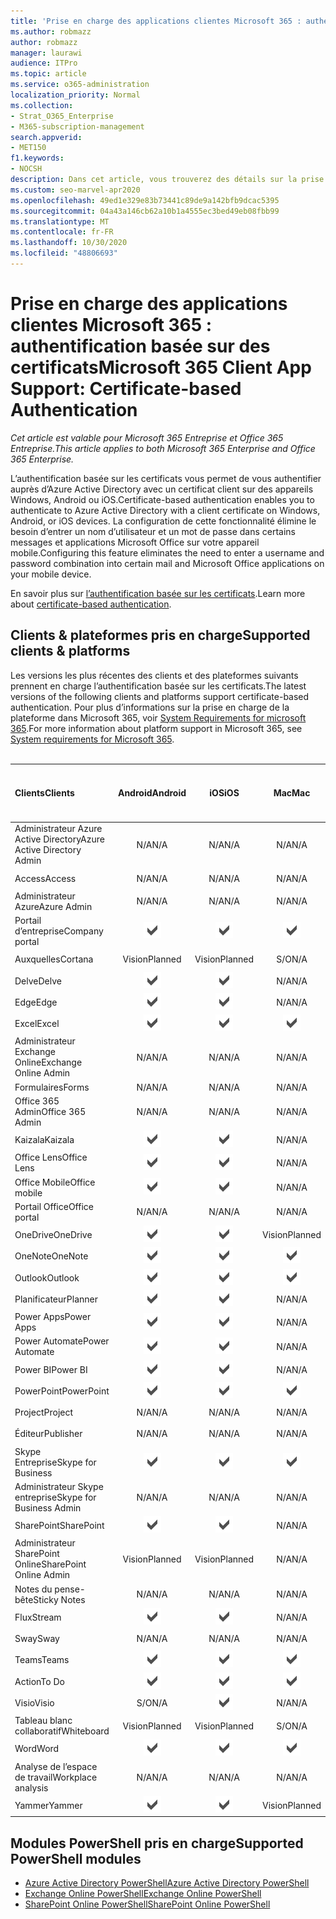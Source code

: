 ```yaml
---
title: 'Prise en charge des applications clientes Microsoft 365 : authentification basée sur des certificats'
ms.author: robmazz
author: robmazz
manager: laurawi
audience: ITPro
ms.topic: article
ms.service: o365-administration
localization_priority: Normal
ms.collection:
- Strat_O365_Enterprise
- M365-subscription-management
search.appverid:
- MET150
f1.keywords:
- NOCSH
description: Dans cet article, vous trouverez des détails sur la prise en charge de l’application cliente Microsoft 365 pour l’authentification basée sur les certificats..
ms.custom: seo-marvel-apr2020
ms.openlocfilehash: 49ed1e329e83b73441c89de9a142bfb9dcac5395
ms.sourcegitcommit: 04a43a146cb62a10b1a4555ec3bed49eb08fbb99
ms.translationtype: MT
ms.contentlocale: fr-FR
ms.lasthandoff: 10/30/2020
ms.locfileid: "48806693"
---
```

# <a name="microsoft-365-client-app-support-certificate-based-authentication"></a><span data-ttu-id="d2be1-103">Prise en charge des applications clientes Microsoft 365 : authentification basée sur des certificats</span><span class="sxs-lookup"><span data-stu-id="d2be1-103">Microsoft 365 Client App Support: Certificate-based Authentication</span></span>

<span data-ttu-id="d2be1-104">*Cet article est valable pour Microsoft 365 Entreprise et Office 365 Entreprise.*</span><span class="sxs-lookup"><span data-stu-id="d2be1-104">*This article applies to both Microsoft 365 Enterprise and Office 365 Enterprise.*</span></span>

<span data-ttu-id="d2be1-105">L’authentification basée sur les certificats vous permet de vous authentifier auprès d’Azure Active Directory avec un certificat client sur des appareils Windows, Android ou iOS.</span><span class="sxs-lookup"><span data-stu-id="d2be1-105">Certificate-based authentication enables you to authenticate to Azure Active Directory with a client certificate on Windows, Android, or iOS devices.</span></span> <span data-ttu-id="d2be1-106">La configuration de cette fonctionnalité élimine le besoin d’entrer un nom d’utilisateur et un mot de passe dans certains messages et applications Microsoft Office sur votre appareil mobile.</span><span class="sxs-lookup"><span data-stu-id="d2be1-106">Configuring this feature eliminates the need to enter a username and password combination into certain mail and Microsoft Office applications on your mobile device.</span></span>

<span data-ttu-id="d2be1-107">En savoir plus sur [l’authentification basée sur les certificats](https://docs.microsoft.com/azure/active-directory/authentication/active-directory-certificate-based-authentication-get-started).</span><span class="sxs-lookup"><span data-stu-id="d2be1-107">Learn more about [certificate-based authentication](https://docs.microsoft.com/azure/active-directory/authentication/active-directory-certificate-based-authentication-get-started).</span></span>

## <a name="supported-clients--platforms"></a><span data-ttu-id="d2be1-108">Clients & plateformes pris en charge</span><span class="sxs-lookup"><span data-stu-id="d2be1-108">Supported clients & platforms</span></span>

<span data-ttu-id="d2be1-109">Les versions les plus récentes des clients et des plateformes suivants prennent en charge l’authentification basée sur les certificats.</span><span class="sxs-lookup"><span data-stu-id="d2be1-109">The latest versions of the following clients and platforms support certificate-based authentication.</span></span> <span data-ttu-id="d2be1-110">Pour plus d’informations sur la prise en charge de la plateforme dans Microsoft 365, voir [System Requirements for microsoft 365](https://www.microsoft.com/microsoft-365/microsoft-365-and-office-resources).</span><span class="sxs-lookup"><span data-stu-id="d2be1-110">For more information about platform support in Microsoft 365, see [System requirements for Microsoft 365](https://www.microsoft.com/microsoft-365/microsoft-365-and-office-resources).</span></span>
<br>
<br>

| <span data-ttu-id="d2be1-111">Clients</span><span class="sxs-lookup"><span data-stu-id="d2be1-111">Clients</span></span> | <span data-ttu-id="d2be1-112">Android</span><span class="sxs-lookup"><span data-stu-id="d2be1-112">Android</span></span> | <span data-ttu-id="d2be1-113">iOS</span><span class="sxs-lookup"><span data-stu-id="d2be1-113">iOS</span></span> | <span data-ttu-id="d2be1-114">Mac</span><span class="sxs-lookup"><span data-stu-id="d2be1-114">Mac</span></span>| <span data-ttu-id="d2be1-115">Windows 10</span><span class="sxs-lookup"><span data-stu-id="d2be1-115">Windows 10</span></span> <br> <span data-ttu-id="d2be1-116">Applications modernes</span><span class="sxs-lookup"><span data-stu-id="d2be1-116">Modern Apps</span></span>| <span data-ttu-id="d2be1-117">Windows 10</span><span class="sxs-lookup"><span data-stu-id="d2be1-117">Windows 10</span></span> <br> <span data-ttu-id="d2be1-118">Desktop</span><span class="sxs-lookup"><span data-stu-id="d2be1-118">Desktop</span></span> |
|:---|:---:|:---:|:---:|:---:|:---:|
| <span data-ttu-id="d2be1-119">Administrateur Azure Active Directory</span><span class="sxs-lookup"><span data-stu-id="d2be1-119">Azure Active Directory Admin</span></span> | <span data-ttu-id="d2be1-120">N/A</span><span class="sxs-lookup"><span data-stu-id="d2be1-120">N/A</span></span> | <span data-ttu-id="d2be1-121">N/A</span><span class="sxs-lookup"><span data-stu-id="d2be1-121">N/A</span></span> | <span data-ttu-id="d2be1-122">N/A</span><span class="sxs-lookup"><span data-stu-id="d2be1-122">N/A</span></span> | <span data-ttu-id="d2be1-123">N/A</span><span class="sxs-lookup"><span data-stu-id="d2be1-123">N/A</span></span> | ![Pris en charge](../media/check-mark.png) |
| <span data-ttu-id="d2be1-125">Access</span><span class="sxs-lookup"><span data-stu-id="d2be1-125">Access</span></span> | <span data-ttu-id="d2be1-126">N/A</span><span class="sxs-lookup"><span data-stu-id="d2be1-126">N/A</span></span> | <span data-ttu-id="d2be1-127">N/A</span><span class="sxs-lookup"><span data-stu-id="d2be1-127">N/A</span></span> | <span data-ttu-id="d2be1-128">N/A</span><span class="sxs-lookup"><span data-stu-id="d2be1-128">N/A</span></span> | <span data-ttu-id="d2be1-129">N/A</span><span class="sxs-lookup"><span data-stu-id="d2be1-129">N/A</span></span> | ![Pris en charge](../media/check-mark.png) |
| <span data-ttu-id="d2be1-131">Administrateur Azure</span><span class="sxs-lookup"><span data-stu-id="d2be1-131">Azure Admin</span></span> | <span data-ttu-id="d2be1-132">N/A</span><span class="sxs-lookup"><span data-stu-id="d2be1-132">N/A</span></span> | <span data-ttu-id="d2be1-133">N/A</span><span class="sxs-lookup"><span data-stu-id="d2be1-133">N/A</span></span> | <span data-ttu-id="d2be1-134">N/A</span><span class="sxs-lookup"><span data-stu-id="d2be1-134">N/A</span></span> | <span data-ttu-id="d2be1-135">N/A</span><span class="sxs-lookup"><span data-stu-id="d2be1-135">N/A</span></span> | <span data-ttu-id="d2be1-136">N/A</span><span class="sxs-lookup"><span data-stu-id="d2be1-136">N/A</span></span> |
| <span data-ttu-id="d2be1-137">Portail d’entreprise</span><span class="sxs-lookup"><span data-stu-id="d2be1-137">Company portal</span></span> | ![Pris en charge](../media/check-mark.png) | ![Pris en charge](../media/check-mark.png) | ![Pris en charge](../media/check-mark.png) | ![Pris en charge](../media/check-mark.png) | <span data-ttu-id="d2be1-142">N/A</span><span class="sxs-lookup"><span data-stu-id="d2be1-142">N/A</span></span> |
| <span data-ttu-id="d2be1-143">Auxquelles</span><span class="sxs-lookup"><span data-stu-id="d2be1-143">Cortana</span></span> | <span data-ttu-id="d2be1-144">Vision</span><span class="sxs-lookup"><span data-stu-id="d2be1-144">Planned</span></span> | <span data-ttu-id="d2be1-145">Vision</span><span class="sxs-lookup"><span data-stu-id="d2be1-145">Planned</span></span> | <span data-ttu-id="d2be1-146">S/O</span><span class="sxs-lookup"><span data-stu-id="d2be1-146">N/A</span></span> | ![Pris en charge](../media/check-mark.png) | <span data-ttu-id="d2be1-148">N/A</span><span class="sxs-lookup"><span data-stu-id="d2be1-148">N/A</span></span> |
| <span data-ttu-id="d2be1-149">Delve</span><span class="sxs-lookup"><span data-stu-id="d2be1-149">Delve</span></span> | ![Pris en charge](../media/check-mark.png) | ![Pris en charge](../media/check-mark.png) | <span data-ttu-id="d2be1-152">N/A</span><span class="sxs-lookup"><span data-stu-id="d2be1-152">N/A</span></span> | <span data-ttu-id="d2be1-153">N/A</span><span class="sxs-lookup"><span data-stu-id="d2be1-153">N/A</span></span> | <span data-ttu-id="d2be1-154">N/A</span><span class="sxs-lookup"><span data-stu-id="d2be1-154">N/A</span></span> |
| <span data-ttu-id="d2be1-155">Edge</span><span class="sxs-lookup"><span data-stu-id="d2be1-155">Edge</span></span> | ![Pris en charge](../media/check-mark.png) | ![Pris en charge](../media/check-mark.png) | <span data-ttu-id="d2be1-158">N/A</span><span class="sxs-lookup"><span data-stu-id="d2be1-158">N/A</span></span> | <span data-ttu-id="d2be1-159">N/A</span><span class="sxs-lookup"><span data-stu-id="d2be1-159">N/A</span></span> | ![Pris en charge](../media/check-mark.png) |
| <span data-ttu-id="d2be1-161">Excel</span><span class="sxs-lookup"><span data-stu-id="d2be1-161">Excel</span></span> | ![Pris en charge](../media/check-mark.png) | ![Pris en charge](../media/check-mark.png) | ![Pris en charge](../media/check-mark.png) | ![Pris en charge](../media/check-mark.png) | ![Pris en charge](../media/check-mark.png) |
| <span data-ttu-id="d2be1-167">Administrateur Exchange Online</span><span class="sxs-lookup"><span data-stu-id="d2be1-167">Exchange Online Admin</span></span> | <span data-ttu-id="d2be1-168">N/A</span><span class="sxs-lookup"><span data-stu-id="d2be1-168">N/A</span></span> | <span data-ttu-id="d2be1-169">N/A</span><span class="sxs-lookup"><span data-stu-id="d2be1-169">N/A</span></span> | <span data-ttu-id="d2be1-170">N/A</span><span class="sxs-lookup"><span data-stu-id="d2be1-170">N/A</span></span> | <span data-ttu-id="d2be1-171">N/A</span><span class="sxs-lookup"><span data-stu-id="d2be1-171">N/A</span></span> | ![Pris en charge](../media/check-mark.png) |
| <span data-ttu-id="d2be1-173">Formulaires</span><span class="sxs-lookup"><span data-stu-id="d2be1-173">Forms</span></span> | <span data-ttu-id="d2be1-174">N/A</span><span class="sxs-lookup"><span data-stu-id="d2be1-174">N/A</span></span> | <span data-ttu-id="d2be1-175">N/A</span><span class="sxs-lookup"><span data-stu-id="d2be1-175">N/A</span></span> | <span data-ttu-id="d2be1-176">N/A</span><span class="sxs-lookup"><span data-stu-id="d2be1-176">N/A</span></span> | <span data-ttu-id="d2be1-177">N/A</span><span class="sxs-lookup"><span data-stu-id="d2be1-177">N/A</span></span> | <span data-ttu-id="d2be1-178">N/A</span><span class="sxs-lookup"><span data-stu-id="d2be1-178">N/A</span></span> |
| <span data-ttu-id="d2be1-179">Office 365 Admin</span><span class="sxs-lookup"><span data-stu-id="d2be1-179">Office 365 Admin</span></span> | <span data-ttu-id="d2be1-180">N/A</span><span class="sxs-lookup"><span data-stu-id="d2be1-180">N/A</span></span> | <span data-ttu-id="d2be1-181">N/A</span><span class="sxs-lookup"><span data-stu-id="d2be1-181">N/A</span></span> | <span data-ttu-id="d2be1-182">N/A</span><span class="sxs-lookup"><span data-stu-id="d2be1-182">N/A</span></span> | <span data-ttu-id="d2be1-183">N/A</span><span class="sxs-lookup"><span data-stu-id="d2be1-183">N/A</span></span> | ![Pris en charge](../media/check-mark.png) |  |
| <span data-ttu-id="d2be1-185">Kaizala</span><span class="sxs-lookup"><span data-stu-id="d2be1-185">Kaizala</span></span> | ![Pris en charge](../media/check-mark.png) | ![Pris en charge](../media/check-mark.png) | <span data-ttu-id="d2be1-188">N/A</span><span class="sxs-lookup"><span data-stu-id="d2be1-188">N/A</span></span> | <span data-ttu-id="d2be1-189">N/A</span><span class="sxs-lookup"><span data-stu-id="d2be1-189">N/A</span></span> | <span data-ttu-id="d2be1-190">N/A</span><span class="sxs-lookup"><span data-stu-id="d2be1-190">N/A</span></span> |
| <span data-ttu-id="d2be1-191">Office Lens</span><span class="sxs-lookup"><span data-stu-id="d2be1-191">Office Lens</span></span>| ![Pris en charge](../media/check-mark.png) | ![Pris en charge](../media/check-mark.png) | <span data-ttu-id="d2be1-194">N/A</span><span class="sxs-lookup"><span data-stu-id="d2be1-194">N/A</span></span> | ![Pris en charge](../media/check-mark.png) | <span data-ttu-id="d2be1-196">N/A</span><span class="sxs-lookup"><span data-stu-id="d2be1-196">N/A</span></span> |
| <span data-ttu-id="d2be1-197">Office Mobile</span><span class="sxs-lookup"><span data-stu-id="d2be1-197">Office mobile</span></span> | ![Pris en charge](../media/check-mark.png) | ![Pris en charge](../media/check-mark.png) | <span data-ttu-id="d2be1-200">N/A</span><span class="sxs-lookup"><span data-stu-id="d2be1-200">N/A</span></span> | <span data-ttu-id="d2be1-201">N/A</span><span class="sxs-lookup"><span data-stu-id="d2be1-201">N/A</span></span> | <span data-ttu-id="d2be1-202">N/A</span><span class="sxs-lookup"><span data-stu-id="d2be1-202">N/A</span></span> |
| <span data-ttu-id="d2be1-203">Portail Office</span><span class="sxs-lookup"><span data-stu-id="d2be1-203">Office portal</span></span> | <span data-ttu-id="d2be1-204">N/A</span><span class="sxs-lookup"><span data-stu-id="d2be1-204">N/A</span></span> | <span data-ttu-id="d2be1-205">N/A</span><span class="sxs-lookup"><span data-stu-id="d2be1-205">N/A</span></span> | <span data-ttu-id="d2be1-206">N/A</span><span class="sxs-lookup"><span data-stu-id="d2be1-206">N/A</span></span> | ![Pris en charge](../media/check-mark.png) | <span data-ttu-id="d2be1-208">N/A</span><span class="sxs-lookup"><span data-stu-id="d2be1-208">N/A</span></span> |
| <span data-ttu-id="d2be1-209">OneDrive</span><span class="sxs-lookup"><span data-stu-id="d2be1-209">OneDrive</span></span> | ![Pris en charge](../media/check-mark.png) | ![Pris en charge](../media/check-mark.png) | <span data-ttu-id="d2be1-212">Vision</span><span class="sxs-lookup"><span data-stu-id="d2be1-212">Planned</span></span> | ![Pris en charge](../media/check-mark.png) | ![Pris en charge](../media/check-mark.png) |
| <span data-ttu-id="d2be1-215">OneNote</span><span class="sxs-lookup"><span data-stu-id="d2be1-215">OneNote</span></span> | ![Pris en charge](../media/check-mark.png) | ![Pris en charge](../media/check-mark.png) | ![Pris en charge](../media/check-mark.png) | ![Pris en charge](../media/check-mark.png) | ![Pris en charge](../media/check-mark.png) |
| <span data-ttu-id="d2be1-221">Outlook</span><span class="sxs-lookup"><span data-stu-id="d2be1-221">Outlook</span></span> | ![Pris en charge](../media/check-mark.png) | ![Pris en charge](../media/check-mark.png) | ![Pris en charge](../media/check-mark.png) | ![Pris en charge](../media/check-mark.png) | ![Pris en charge](../media/check-mark.png) |
| <span data-ttu-id="d2be1-227">Planificateur</span><span class="sxs-lookup"><span data-stu-id="d2be1-227">Planner</span></span> | ![Pris en charge](../media/check-mark.png) | ![Pris en charge](../media/check-mark.png) | <span data-ttu-id="d2be1-230">N/A</span><span class="sxs-lookup"><span data-stu-id="d2be1-230">N/A</span></span> | <span data-ttu-id="d2be1-231">N/A</span><span class="sxs-lookup"><span data-stu-id="d2be1-231">N/A</span></span> | <span data-ttu-id="d2be1-232">N/A</span><span class="sxs-lookup"><span data-stu-id="d2be1-232">N/A</span></span> |
| <span data-ttu-id="d2be1-233">Power Apps</span><span class="sxs-lookup"><span data-stu-id="d2be1-233">Power Apps</span></span> | ![Pris en charge](../media/check-mark.png) | ![Pris en charge](../media/check-mark.png) | <span data-ttu-id="d2be1-236">N/A</span><span class="sxs-lookup"><span data-stu-id="d2be1-236">N/A</span></span> | ![Pris en charge](../media/check-mark.png) | <span data-ttu-id="d2be1-238">N/A</span><span class="sxs-lookup"><span data-stu-id="d2be1-238">N/A</span></span> |
| <span data-ttu-id="d2be1-239">Power Automate</span><span class="sxs-lookup"><span data-stu-id="d2be1-239">Power Automate</span></span> | ![Pris en charge](../media/check-mark.png) | ![Pris en charge](../media/check-mark.png) | <span data-ttu-id="d2be1-242">N/A</span><span class="sxs-lookup"><span data-stu-id="d2be1-242">N/A</span></span> | <span data-ttu-id="d2be1-243">N/A</span><span class="sxs-lookup"><span data-stu-id="d2be1-243">N/A</span></span> | <span data-ttu-id="d2be1-244">N/A</span><span class="sxs-lookup"><span data-stu-id="d2be1-244">N/A</span></span> |
| <span data-ttu-id="d2be1-245">Power BI</span><span class="sxs-lookup"><span data-stu-id="d2be1-245">Power BI</span></span> | ![Pris en charge](../media/check-mark.png) | ![Pris en charge](../media/check-mark.png) | <span data-ttu-id="d2be1-248">N/A</span><span class="sxs-lookup"><span data-stu-id="d2be1-248">N/A</span></span> | ![Pris en charge](../media/check-mark.png) | ![Pris en charge](../media/check-mark.png) |
| <span data-ttu-id="d2be1-251">PowerPoint</span><span class="sxs-lookup"><span data-stu-id="d2be1-251">PowerPoint</span></span> | ![Pris en charge](../media/check-mark.png) | ![Pris en charge](../media/check-mark.png) | ![Pris en charge](../media/check-mark.png) | ![Pris en charge](../media/check-mark.png) | ![Pris en charge](../media/check-mark.png) |
| <span data-ttu-id="d2be1-257">Project</span><span class="sxs-lookup"><span data-stu-id="d2be1-257">Project</span></span> | <span data-ttu-id="d2be1-258">N/A</span><span class="sxs-lookup"><span data-stu-id="d2be1-258">N/A</span></span> | <span data-ttu-id="d2be1-259">N/A</span><span class="sxs-lookup"><span data-stu-id="d2be1-259">N/A</span></span> | <span data-ttu-id="d2be1-260">N/A</span><span class="sxs-lookup"><span data-stu-id="d2be1-260">N/A</span></span> | <span data-ttu-id="d2be1-261">N/A</span><span class="sxs-lookup"><span data-stu-id="d2be1-261">N/A</span></span> | ![Pris en charge](../media/check-mark.png) |
| <span data-ttu-id="d2be1-263">Éditeur</span><span class="sxs-lookup"><span data-stu-id="d2be1-263">Publisher</span></span> | <span data-ttu-id="d2be1-264">N/A</span><span class="sxs-lookup"><span data-stu-id="d2be1-264">N/A</span></span> | <span data-ttu-id="d2be1-265">N/A</span><span class="sxs-lookup"><span data-stu-id="d2be1-265">N/A</span></span> | <span data-ttu-id="d2be1-266">N/A</span><span class="sxs-lookup"><span data-stu-id="d2be1-266">N/A</span></span> | <span data-ttu-id="d2be1-267">N/A</span><span class="sxs-lookup"><span data-stu-id="d2be1-267">N/A</span></span> | ![Pris en charge](../media/check-mark.png) |
| <span data-ttu-id="d2be1-269">Skype Entreprise</span><span class="sxs-lookup"><span data-stu-id="d2be1-269">Skype for Business</span></span> | ![Pris en charge](../media/check-mark.png) | ![Pris en charge](../media/check-mark.png) | ![Pris en charge](../media/check-mark.png) | <span data-ttu-id="d2be1-273">N/A</span><span class="sxs-lookup"><span data-stu-id="d2be1-273">N/A</span></span> | ![Pris en charge](../media/check-mark.png) |
| <span data-ttu-id="d2be1-275">Administrateur Skype entreprise</span><span class="sxs-lookup"><span data-stu-id="d2be1-275">Skype for Business Admin</span></span> | <span data-ttu-id="d2be1-276">N/A</span><span class="sxs-lookup"><span data-stu-id="d2be1-276">N/A</span></span> | <span data-ttu-id="d2be1-277">N/A</span><span class="sxs-lookup"><span data-stu-id="d2be1-277">N/A</span></span> | <span data-ttu-id="d2be1-278">N/A</span><span class="sxs-lookup"><span data-stu-id="d2be1-278">N/A</span></span> | <span data-ttu-id="d2be1-279">N/A</span><span class="sxs-lookup"><span data-stu-id="d2be1-279">N/A</span></span> | ![Pris en charge](../media/check-mark.png) |
| <span data-ttu-id="d2be1-281">SharePoint</span><span class="sxs-lookup"><span data-stu-id="d2be1-281">SharePoint</span></span> | ![Pris en charge](../media/check-mark.png) | ![Pris en charge](../media/check-mark.png) | <span data-ttu-id="d2be1-284">N/A</span><span class="sxs-lookup"><span data-stu-id="d2be1-284">N/A</span></span> | <span data-ttu-id="d2be1-285">N/A</span><span class="sxs-lookup"><span data-stu-id="d2be1-285">N/A</span></span> | <span data-ttu-id="d2be1-286">N/A</span><span class="sxs-lookup"><span data-stu-id="d2be1-286">N/A</span></span> |
| <span data-ttu-id="d2be1-287">Administrateur SharePoint Online</span><span class="sxs-lookup"><span data-stu-id="d2be1-287">SharePoint Online Admin</span></span> | <span data-ttu-id="d2be1-288">Vision</span><span class="sxs-lookup"><span data-stu-id="d2be1-288">Planned</span></span> | <span data-ttu-id="d2be1-289">Vision</span><span class="sxs-lookup"><span data-stu-id="d2be1-289">Planned</span></span> | <span data-ttu-id="d2be1-290">N/A</span><span class="sxs-lookup"><span data-stu-id="d2be1-290">N/A</span></span> | <span data-ttu-id="d2be1-291">N/A</span><span class="sxs-lookup"><span data-stu-id="d2be1-291">N/A</span></span> | <span data-ttu-id="d2be1-292">N/A</span><span class="sxs-lookup"><span data-stu-id="d2be1-292">N/A</span></span> |
| <span data-ttu-id="d2be1-293">Notes du pense-bête</span><span class="sxs-lookup"><span data-stu-id="d2be1-293">Sticky Notes</span></span> | <span data-ttu-id="d2be1-294">N/A</span><span class="sxs-lookup"><span data-stu-id="d2be1-294">N/A</span></span> | <span data-ttu-id="d2be1-295">N/A</span><span class="sxs-lookup"><span data-stu-id="d2be1-295">N/A</span></span> | <span data-ttu-id="d2be1-296">N/A</span><span class="sxs-lookup"><span data-stu-id="d2be1-296">N/A</span></span> | ![Pris en charge](../media/check-mark.png) | <span data-ttu-id="d2be1-298">N/A</span><span class="sxs-lookup"><span data-stu-id="d2be1-298">N/A</span></span> |
| <span data-ttu-id="d2be1-299">Flux</span><span class="sxs-lookup"><span data-stu-id="d2be1-299">Stream</span></span> | ![Pris en charge](../media/check-mark.png) | ![Pris en charge](../media/check-mark.png) | <span data-ttu-id="d2be1-302">N/A</span><span class="sxs-lookup"><span data-stu-id="d2be1-302">N/A</span></span> | <span data-ttu-id="d2be1-303">N/A</span><span class="sxs-lookup"><span data-stu-id="d2be1-303">N/A</span></span> | <span data-ttu-id="d2be1-304">N/A</span><span class="sxs-lookup"><span data-stu-id="d2be1-304">N/A</span></span> |
| <span data-ttu-id="d2be1-305">Sway</span><span class="sxs-lookup"><span data-stu-id="d2be1-305">Sway</span></span> | <span data-ttu-id="d2be1-306">N/A</span><span class="sxs-lookup"><span data-stu-id="d2be1-306">N/A</span></span> | <span data-ttu-id="d2be1-307">N/A</span><span class="sxs-lookup"><span data-stu-id="d2be1-307">N/A</span></span> | <span data-ttu-id="d2be1-308">N/A</span><span class="sxs-lookup"><span data-stu-id="d2be1-308">N/A</span></span> | ![Pris en charge](../media/check-mark.png) | <span data-ttu-id="d2be1-310">N/A</span><span class="sxs-lookup"><span data-stu-id="d2be1-310">N/A</span></span> |
| <span data-ttu-id="d2be1-311">Teams</span><span class="sxs-lookup"><span data-stu-id="d2be1-311">Teams</span></span> | ![Pris en charge](../media/check-mark.png) | ![Pris en charge](../media/check-mark.png) | ![Pris en charge](../media/check-mark.png) | <span data-ttu-id="d2be1-315">N/A</span><span class="sxs-lookup"><span data-stu-id="d2be1-315">N/A</span></span> | <span data-ttu-id="d2be1-316">Vision</span><span class="sxs-lookup"><span data-stu-id="d2be1-316">Planned</span></span> |
| <span data-ttu-id="d2be1-317">Action</span><span class="sxs-lookup"><span data-stu-id="d2be1-317">To Do</span></span> | ![Pris en charge](../media/check-mark.png) | ![Pris en charge](../media/check-mark.png) | ![Pris en charge](../media/check-mark.png) | ![Pris en charge](../media/check-mark.png) | <span data-ttu-id="d2be1-322">N/A</span><span class="sxs-lookup"><span data-stu-id="d2be1-322">N/A</span></span> |
| <span data-ttu-id="d2be1-323">Visio</span><span class="sxs-lookup"><span data-stu-id="d2be1-323">Visio</span></span> | <span data-ttu-id="d2be1-324">S/O</span><span class="sxs-lookup"><span data-stu-id="d2be1-324">N/A</span></span> | ![Pris en charge](../media/check-mark.png) | <span data-ttu-id="d2be1-326">N/A</span><span class="sxs-lookup"><span data-stu-id="d2be1-326">N/A</span></span> | <span data-ttu-id="d2be1-327">N/A</span><span class="sxs-lookup"><span data-stu-id="d2be1-327">N/A</span></span> | ![Pris en charge](../media/check-mark.png) |
| <span data-ttu-id="d2be1-329">Tableau blanc collaboratif</span><span class="sxs-lookup"><span data-stu-id="d2be1-329">Whiteboard</span></span> | <span data-ttu-id="d2be1-330">Vision</span><span class="sxs-lookup"><span data-stu-id="d2be1-330">Planned</span></span> | <span data-ttu-id="d2be1-331">Vision</span><span class="sxs-lookup"><span data-stu-id="d2be1-331">Planned</span></span> | <span data-ttu-id="d2be1-332">S/O</span><span class="sxs-lookup"><span data-stu-id="d2be1-332">N/A</span></span> | ![Pris en charge](../media/check-mark.png) | <span data-ttu-id="d2be1-334">N/A</span><span class="sxs-lookup"><span data-stu-id="d2be1-334">N/A</span></span> |
| <span data-ttu-id="d2be1-335">Word</span><span class="sxs-lookup"><span data-stu-id="d2be1-335">Word</span></span> | ![Pris en charge](../media/check-mark.png) | ![Pris en charge](../media/check-mark.png) | ![Pris en charge](../media/check-mark.png) | ![Pris en charge](../media/check-mark.png) | ![Pris en charge](../media/check-mark.png) |
| <span data-ttu-id="d2be1-341">Analyse de l’espace de travail</span><span class="sxs-lookup"><span data-stu-id="d2be1-341">Workplace analysis</span></span> | <span data-ttu-id="d2be1-342">N/A</span><span class="sxs-lookup"><span data-stu-id="d2be1-342">N/A</span></span> | <span data-ttu-id="d2be1-343">N/A</span><span class="sxs-lookup"><span data-stu-id="d2be1-343">N/A</span></span> | <span data-ttu-id="d2be1-344">N/A</span><span class="sxs-lookup"><span data-stu-id="d2be1-344">N/A</span></span> | <span data-ttu-id="d2be1-345">N/A</span><span class="sxs-lookup"><span data-stu-id="d2be1-345">N/A</span></span> | <span data-ttu-id="d2be1-346">N/A</span><span class="sxs-lookup"><span data-stu-id="d2be1-346">N/A</span></span> |
| <span data-ttu-id="d2be1-347">Yammer</span><span class="sxs-lookup"><span data-stu-id="d2be1-347">Yammer</span></span> | ![Pris en charge](../media/check-mark.png) | ![Pris en charge](../media/check-mark.png) | <span data-ttu-id="d2be1-350">Vision</span><span class="sxs-lookup"><span data-stu-id="d2be1-350">Planned</span></span> | <span data-ttu-id="d2be1-351">S/O</span><span class="sxs-lookup"><span data-stu-id="d2be1-351">N/A</span></span> | <span data-ttu-id="d2be1-352">Vision</span><span class="sxs-lookup"><span data-stu-id="d2be1-352">Planned</span></span> |

## <a name="supported-powershell-modules"></a><span data-ttu-id="d2be1-353">Modules PowerShell pris en charge</span><span class="sxs-lookup"><span data-stu-id="d2be1-353">Supported PowerShell modules</span></span>

- [<span data-ttu-id="d2be1-354">Azure Active Directory PowerShell</span><span class="sxs-lookup"><span data-stu-id="d2be1-354">Azure Active Directory PowerShell</span></span>](https://docs.microsoft.com/powershell/azure/active-directory/overview?view=azureadps-2.0)
- [<span data-ttu-id="d2be1-355">Exchange Online PowerShell</span><span class="sxs-lookup"><span data-stu-id="d2be1-355">Exchange Online PowerShell</span></span>](https://docs.microsoft.com/powershell/exchange/exchange-online-powershell)
- [<span data-ttu-id="d2be1-356">SharePoint Online PowerShell</span><span class="sxs-lookup"><span data-stu-id="d2be1-356">SharePoint Online PowerShell</span></span>](https://docs.microsoft.com/powershell/sharepoint/sharepoint-online/connect-sharepoint-online)

